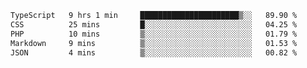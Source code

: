<!--START_SECTION:waka-->

```txt
TypeScript   9 hrs 1 min     ██████████████████████▒░░   89.90 %
CSS          25 mins         █░░░░░░░░░░░░░░░░░░░░░░░░   04.25 %
PHP          10 mins         ▒░░░░░░░░░░░░░░░░░░░░░░░░   01.79 %
Markdown     9 mins          ▒░░░░░░░░░░░░░░░░░░░░░░░░   01.53 %
JSON         4 mins          ▒░░░░░░░░░░░░░░░░░░░░░░░░   00.82 %
```

<!--END_SECTION:waka-->
